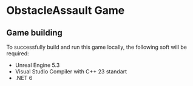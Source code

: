 # ObstacleAssault Game

## Game building

To successfully build and run this game locally, the following soft will be required:

- Unreal Engine 5.3
- Visual Studio Compiler with C++ 23 standart
- .NET 6
